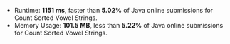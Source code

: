 - Runtime: **1151 ms**, faster than **5.02%** of Java online submissions for Count Sorted Vowel Strings.
- Memory Usage: **101.5 MB**, less than **5.22%** of Java online submissions for Count Sorted Vowel Strings.